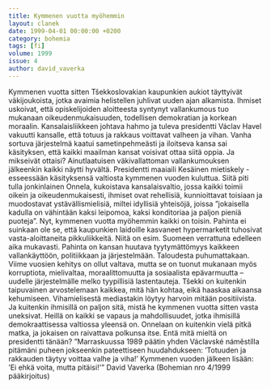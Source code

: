 ```yaml
---
title: Kymmenen vuotta myöhemmin
layout: clanek
date: 1999-04-01 00:00:00 +0200
category: bohemia
tags: [fi]
volume: 1999
issue: 4
author: david_vaverka
---
```

  
Kymmenen vuotta sitten Tšekkoslovakian kaupunkien aukiot täyttyivät väkijoukoista, jotka avaimia helistellen juhlivat uuden ajan alkamista. Ihmiset uskoivat, että opiskelijoiden aloitteesta syntynyt vallankumous tuo mukanaan oikeudenmukaisuuden, todellisen demokratian ja korkean moraalin. Kansalaisliikkeen johtava hahmo ja tuleva presidentti Václav Havel vakuutti kansalle, että totuus ja rakkaus voittavat valheen ja vihan. Vanha sortuva järjestelmä kaatui sametinpehmeästi ja iloitseva kansa sai käsityksen, että kaikki maailman kansat voisivat ottaa siitä oppia. Ja mikseivät ottaisi? Ainutlaatuisen väkivallattoman vallankumouksen jälkeenkin kaikki näytti hyvältä. Presidentti maaiaili Kesäinen mietiskely -esseessään käsityksensä valtiosta kymmenen vuoden kuluttua. Siitä piti tulla jonkinlainen Onnela, kukoistava kansalaisvaltio, jossa kaikki toimii oikein ja oikeudenmukaisesti, ihmiset ovat rehellisiä, kunnioittavat toisiaan ja muodostavat ystävällismielisiä, miltei idyllisiä yhteisöjä, joissa ”jokaisella kadulla on vähintään kaksi leipomoa, kaksi konditoriaa ja paljon pieniä puoteja”. 
Nyt, kymmenen vuotta myöhemmin kaikki on toisin. Pahinta ei suinkaan ole se, että kaupunkien laidoille kasvaneet hypermarketit tuhosivat vasta-aloittaneita pikkuliikkeitä. Niitä on esim. Suomeen verrattuna edelleen aika mukavasti. Pahinta on kansan huutava tyytymättömyys kaikkeen vallankäyttöön, politiikkaan ja järjestelmään. Taloudesta puhumattakaan. Viime vuosien kehitys on ollut valtava, mutta se on tuonut mukanaan myös korruptiota, mielivaltaa, moraalittomuutta ja sosiaalista epävarmuutta – uudelle järjestelmälle melko tyypillisiä lastentauteja. Tšekki on kuitenkin taipuvainen arvostelemaan kaikkea, mitä hän kohtaa, eikä haaskaa aikaansa kehumiseen. Vihamielisestä mediastakin löytyy harvoin mitään positiivista. Ja kuitenkin ihmisillä on paljon sitä, mistä he kymmenen vuotta sitten vasta uneksivat. Heillä on kaikki se vapaus ja mahdollisuudet, jotka ihmisillä demokraattisessa valtiossa yleensä on. Onnelaan on kuitenkin vielä pitkä matka, ja jokaisen on raivattava polkunsa itse. 
Entä mitä mieltä on presidentti tänään? 
”Marraskuussa 1989 päätin yhden Václavské náměstílla pitämäni puheen jokseenkin pateettiseen huudahdukseen: ’Totuuden ja rakkauden täytyy voittaa valhe ja viha!’ Kymmenen vuoden jälkeen lisään: ’Ei ehkä voita, mutta pitäisi!'” 
David Vaverka 
(Bohemian nro 4/1999 pääkirjoitus) 